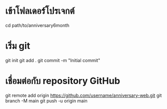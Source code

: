# เข้าโฟลเดอร์โปรเจกต์
cd path/to/anniversary6month

# เริ่ม git
git init
git add .
git commit -m "Initial commit"

# เชื่อมต่อกับ repository GitHub
git remote add origin https://github.com/username/anniversary-web.git
git branch -M main
git push -u origin main
